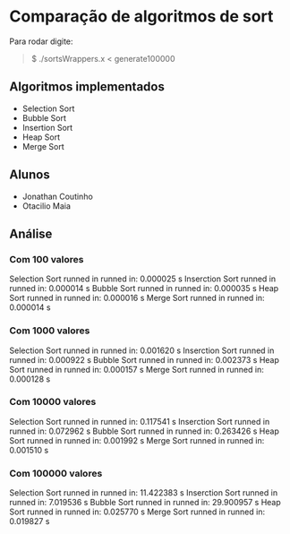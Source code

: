 # Comparação de algoritmos de sort

Para rodar digite:

> \$ ./sortsWrappers.x < generate100000

## Algoritmos implementados

- Selection Sort
- Bubble Sort
- Insertion Sort
- Heap Sort
- Merge Sort

## Alunos

- Jonathan Coutinho
- Otacilio Maia

## Análise

### Com 100 valores

Selection Sort runned in runned in: 0.000025 s
Inserction Sort runned in runned in: 0.000014 s
Bubble Sort runned in runned in: 0.000035 s
Heap Sort runned in runned in: 0.000016 s
Merge Sort runned in runned in: 0.000014 s

### Com 1000 valores

Selection Sort runned in runned in: 0.001620 s
Inserction Sort runned in runned in: 0.000922 s
Bubble Sort runned in runned in: 0.002373 s
Heap Sort runned in runned in: 0.000157 s
Merge Sort runned in runned in: 0.000128 s

### Com 10000 valores

Selection Sort runned in runned in: 0.117541 s
Inserction Sort runned in runned in: 0.072962 s
Bubble Sort runned in runned in: 0.263426 s
Heap Sort runned in runned in: 0.001992 s
Merge Sort runned in runned in: 0.001510 s

### Com 100000 valores

Selection Sort runned in runned in: 11.422383 s
Inserction Sort runned in runned in: 7.019536 s
Bubble Sort runned in runned in: 29.900957 s
Heap Sort runned in runned in: 0.025770 s
Merge Sort runned in runned in: 0.019827 s
